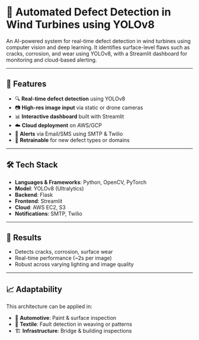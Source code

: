 # 📌 Automated Defect Detection in Wind Turbines using YOLOv8

An AI-powered system for real-time defect detection in wind turbines using computer vision and deep learning. It identifies surface-level flaws such as cracks, corrosion, and wear using YOLOv8, with a Streamlit dashboard for monitoring and cloud-based alerting.

---

## 🚀 Features

- 🔍 **Real-time defect detection** using YOLOv8  
- 📷 **High-res image input** via static or drone cameras  
- 📊 **Interactive dashboard** built with Streamlit  
- ☁️ **Cloud deployment** on AWS/GCP  
- 📧 **Alerts** via Email/SMS using SMTP & Twilio  
- 🧠 **Retrainable** for new defect types or domains  

---

## 🛠️ Tech Stack

- **Languages & Frameworks**: Python, OpenCV, PyTorch  
- **Model**: YOLOv8 (Ultralytics)  
- **Backend**: Flask  
- **Frontend**: Streamlit  
- **Cloud**: AWS EC2, S3  
- **Notifications**: SMTP, Twilio  

---

## 🧪 Results

- Detects cracks, corrosion, surface wear  
- Real-time performance (~2s per image)  
- Robust across varying lighting and image quality  

---

## 📈 Adaptability

This architecture can be applied in:

- 🚗 **Automotive**: Paint & surface inspection  
- 🧵 **Textile**: Fault detection in weaving or patterns  
- 🏗 **Infrastructure**: Bridge & building inspections  
